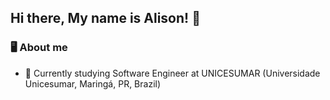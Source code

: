 ## Hi there, My name is Alison! 👋

### 🖥️ About me

- 🎒 Currently studying Software Engineer at UNICESUMAR (Universidade Unicesumar, Maringá, PR, Brazil)

<!--
**alison-luiz/alison-luiz** is a ✨ _special_ ✨ repository because its `README.md` (this file) appears on your GitHub profile.

Here are some ideas to get you started:

- 🔭 I’m currently working on ...
- 🌱 I’m currently learning ...
- 👯 I’m looking to collaborate on ...
- 🤔 I’m looking for help with ...
- 💬 Ask me about ...
- 📫 How to reach me: ...
- 😄 Pronouns: ...
- ⚡ Fun fact: ...
-->
